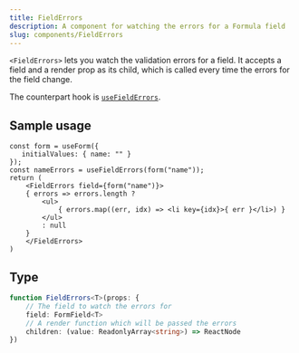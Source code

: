 ```yaml
---
title: FieldErrors
description: A component for watching the errors for a Formula field
slug: components/FieldErrors
---
```


`<FieldErrors>` lets you watch the validation errors for a field. It accepts a field and a render prop as its child,
which is called every time the errors for the field change.

The counterpart hook is [`useFieldErrors`](/hooks/useFieldErrors).

## Sample usage 

```tsx
const form = useForm({
   initialValues: { name: "" }
});
const nameErrors = useFieldErrors(form("name"));
return (
    <FieldErrors field={form("name")}>
    { errors => errors.length ?
        <ul>
            { errors.map((err, idx) => <li key={idx}>{ err }</li>) }  
        </ul>
        : null
    }
    </FieldErrors>
)
```

## Type

```typescript
function FieldErrors<T>(props: {
    // The field to watch the errors for
    field: FormField<T>
    // A render function which will be passed the errors
    children: (value: ReadonlyArray<string>) => ReactNode
})
```
